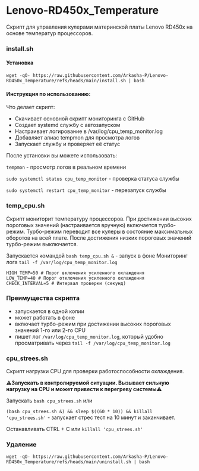 # Lenovo-RD450x_Temperature
Скрипт для управления кулерами материнской платы Lenovo RD450x на основе температур процессоров.


### install.sh

#### Установка

```
wget -qO- https://raw.githubusercontent.com/Arkasha-P/Lenovo-RD450x_Temperature/refs/heads/main/install.sh | bash
```

#### Инструкция по использованию:

Что делает скрипт:
- Скачивает основной скрипт мониторинга с GitHub
- Создает systemd службу с автозапуском
- Настраивает логирование в /var/log/cpu_temp_monitor.log
- Добавляет алиас tempmon для просмотра логов
- Запускает службу и проверяет её статус

После установки вы можете использовать:

`tempmon` - просмотр логов в реальном времени

`sudo systemctl status cpu_temp_monitor` - проверка статуса службы

`sudo systemctl restart cpu_temp_monitor` - перезапуск службы


### temp_cpu.sh

Скрипт мониторит температуру процессоров. При достижении высоких пороговых значений (настраивается вручную) включается турбо-режим.
Турбо-режим переводит все кулеры в состояние максимальных оборотов на всей плате. После достижения низких пороговых значений турбо-режим выключается.

Запускается командой `bash temp_cpu.sh &` - запуск в фоне
Мониторинг лога `tail -f /var/log/cpu_temp_monitor.log`

```
HIGH_TEMP=50 # Порог включения усиленного охлаждения
LOW_TEMP=40 # Порог отключения усиленного охлаждения
CHECK_INTERVAL=5 # Интервал проверки (секунд)
```


### Преимущества скрипта

- запускается в одной копии
- может работать в фоне
- включает турбо-режим при достижении высоких пороговых значений 1-го или 2-го CPU
- пишет лог `/var/log/cpu_temp_monitor.log`, который удобно просматривать через `tail -f /var/log/cpu_temp_monitor.log`


### cpu_strees.sh

Скрипт нагрузки CPU для проверки работоспособности охлаждения.

⚠️**Запускать в контролируемой ситуации. Вызывает сильную нагрузку на CPU и может привести к перегреву системы**⚠️

Запускать `bash cpu_strees.sh` или 

`(bash cpu_strees.sh &) && sleep $((60 * 10)) && killall 'cpu_strees.sh'` - запускает стрес тест на 10 минут и заканчивает.

Останавливать CTRL + C или `killall 'cpu_strees.sh'`

### Удаление
```
wget -qO- https://raw.githubusercontent.com/Arkasha-P/Lenovo-RD450x_Temperature/refs/heads/main/uninstall.sh | bash
```
